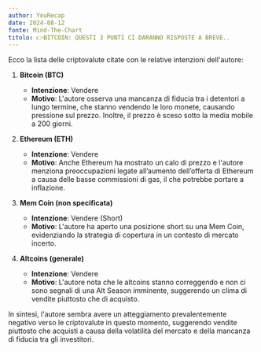 ```yaml
---
author: YouRecap
date: 2024-08-12
fonte: Mind-The-Chart 
titolo: 👉BITCOIN: QUESTI 3 PUNTI CI DARANNO RISPOSTE A BREVE..
---
```


Ecco la lista delle criptovalute citate con le relative intenzioni dell'autore:

1. **Bitcoin (BTC)** 
   - **Intenzione**: Vendere
   - **Motivo**: L'autore osserva una mancanza di fiducia tra i detentori a lungo termine, che stanno vendendo le loro monete, causando pressione sul prezzo. Inoltre, il prezzo è sceso sotto la media mobile a 200 giorni.

2. **Ethereum (ETH)**
   - **Intenzione**: Vendere
   - **Motivo**: Anche Ethereum ha mostrato un calo di prezzo e l'autore menziona preoccupazioni legate all’aumento dell’offerta di Ethereum a causa delle basse commissioni di gas, il che potrebbe portare a inflazione.

3. **Mem Coin (non specificata)**
   - **Intenzione**: Vendere (Short)
   - **Motivo**: L'autore ha aperto una posizione short su una Mem Coin, evidenziando la strategia di copertura in un contesto di mercato incerto.

4. **Altcoins (generale)**
   - **Intenzione**: Vendere
   - **Motivo**: L'autore nota che le altcoins stanno correggendo e non ci sono segnali di una Alt Season imminente, suggerendo un clima di vendite piuttosto che di acquisto.

In sintesi, l'autore sembra avere un atteggiamento prevalentemente negativo verso le criptovalute in questo momento, suggerendo vendite piuttosto che acquisti a causa della volatilità del mercato e della mancanza di fiducia tra gli investitori.
